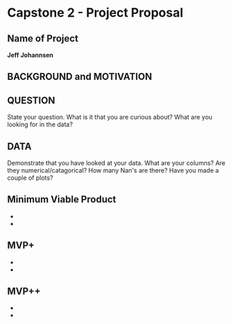 # Capstone 2 - Project Proposal
## Name of Project
**Jeff Johannsen**

## BACKGROUND and MOTIVATION


## QUESTION
State your question.  What is it that you are curious about?  What are you looking 
for in the data?

## DATA
Demonstrate that you have looked at your data.  What are your columns?  Are they
numerical/catagorical?  How many Nan's are there?  Have you made a couple of plots? 

## Minimum Viable Product
* 
* 

## MVP+
* 
* 

## MVP++
* 
* 